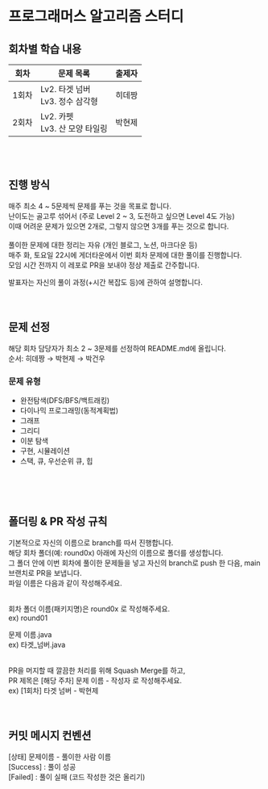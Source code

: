 # 프로그래머스 알고리즘 스터디

## 회차별 학습 내용
|회차|문제 목록|출제자|
|------|---|---|
|1회차|Lv2. 타겟 넘버<br>Lv3. 정수 삼각형 |히데짱|
|2회차|Lv2. 카펫<br>Lv3. 산 모양 타일링 |박현제|

<br><br>

## 진행 방식
매주 최소 4 ~ 5문제씩 문제를 푸는 것을 목표로 합니다.<br>
난이도는 골고루 섞어서 (주로 Level 2 ~ 3, 도전하고 싶으면 Level 4도 가능)<br>
이때 어려운 문제가 있으면 2개로, 그렇지 않으면 3개를 푸는 것으로 합니다. <br><br>
풀이한 문제에 대한 정리는 자유 (개인 블로그, 노션, 마크다운 등)<br>
매주 화, 토요일 22시에 게더타운에서 이번 회차 문제에 대한 풀이를 진행합니다.<br>
모임 시간 전까지 이 레포로 PR을 보내야 정상 제출로 간주합니다.<br>

발표자는 자신의 풀이 과정(+시간 복잡도 등)에 관하여 설명합니다.<br><br><br>

## 문제 선정
해당 회차 담당자가 최소 2 ~ 3문제를 선정하여 README.md에 올립니다.<br>
순서: 히데짱 → 박현제 → 박건우<br>


### 문제 유형
- 완전탐색(DFS/BFS/백트래킹)
- 다이나믹 프로그래밍(동적계획법)
- 그래프
- 그리디
- 이분 탐색
- 구현, 시뮬레이션
- 스택, 큐, 우선순위 큐, 힙

<br><br><br>

## 폴더링 & PR 작성 규칙
기본적으로 자신의 이름으로 branch를 따서 진행합니다.<br>
해당 회차 폴더(예: round0x) 아래에 자신의 이름으로 폴더를 생성합니다.<br>
그 폴더 안에 이번 회차에 풀이한 문제들을 넣고 자신의 branch로 push 한 다음, main 브랜치로 PR을 보냅니다.<br>
파일 이름은 다음과 같이 작성해주세요.<br><br>

회차 폴더 이름(패키지명)은 round0x 로 작성해주세요.<br>
ex) round01

문제 이름.java<br>
ex) 타겟_넘버.java<br><br>

PR을 머지할 때 깔끔한 처리를 위해 Squash Merge를 하고,<br>
PR 제목은 [해당 주차] 문제 이름 - 작성자 로 작성해주세요.<br>
ex) [1회차] 타겟 넘버 - 박현제<br><br><br>


## 커밋 메시지 컨벤션
[상태] 문제이름 - 풀이한 사람 이름<br>
[Success] : 풀이 성공<br>
[Failed] : 풀이 실패 (코드 작성한 것은 올리기)<br>
